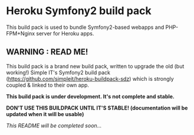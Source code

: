 Heroku Symfony2 build pack
========================

This build pack is used to bundle Symfony2-based webapps and PHP-FPM+Nginx server for Heroku apps.

WARNING : READ ME!
-------------
This build pack is a brand new build pack, written to upgrade the old (but working!) Simple IT's Symfony2 build pack (https://github.com/simpleit/heroku-buildpack-sdz) which is strongly coupled & linked to their own app.

**This build pack is under development. It's not complete and stable.**

**DON'T USE THIS BUILDPACK UNTIL IT'S STABLE! (documentation will be updated when it will be usable)**

_This README will be completed soon..._
